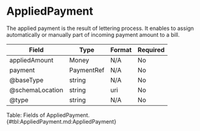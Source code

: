 <!--
    ATTENTION: This file was generated via gradle!
               Do NOT manually edit this file! Any such changes will be overwritten!
-->

# AppliedPayment

The applied payment is the result of lettering process.
It enables to assign automatically or manually part of incoming payment amount to a bill.

| Field | Type | Format | Required |
|-------|---|--------|---|
| appliedAmount | Money | N/A | No |
| payment | PaymentRef | N/A | No |
| \@baseType | string | N/A | No |
| \@schemaLocation | string | uri | No |
| \@type | string | N/A | No |

Table: Fields of AppliedPayment. {#tbl:AppliedPayment.md:AppliedPayment}

